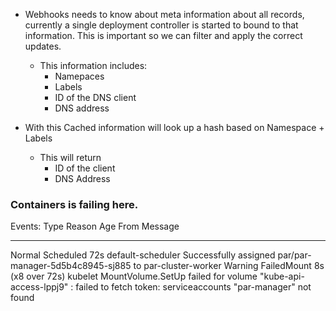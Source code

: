 

* Webhooks needs to know about meta information about all records, currently a single deployment controller is started to bound to that information. This is important so we can filter and apply the correct updates.
  * This information includes:
    * Namepaces
    * Labels
    * ID of the DNS client
    * DNS address

* With this Cached information will look up a hash based on Namespace + Labels
  * This will return
    * ID of the client
    * DNS Address




### Containers is failing here.
Events:
Type     Reason       Age               From               Message
  ----     ------       ----              ----               -------
Normal   Scheduled    72s               default-scheduler  Successfully assigned par/par-manager-5d5b4c8945-sj885 to par-cluster-worker
Warning  FailedMount  8s (x8 over 72s)  kubelet            MountVolume.SetUp failed for volume "kube-api-access-lppj9" : failed to fetch token: serviceaccounts "par-manager" not found
